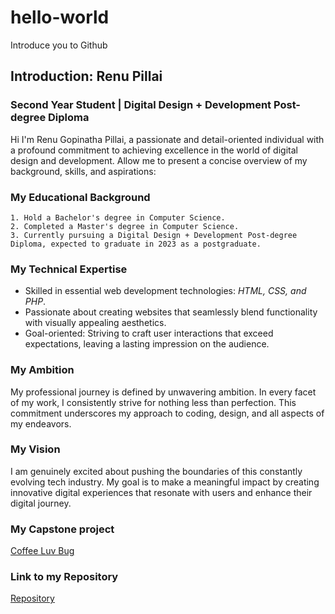 # hello-world
Introduce you to Github

## Introduction: Renu Pillai

### Second Year Student | Digital Design + Development Post-degree Diploma 

Hi I'm Renu Gopinatha Pillai, a passionate and detail-oriented individual with a profound commitment to achieving excellence in the world of digital design and development. Allow me to present a concise overview of my background, skills, and aspirations:

### My Educational Background 
   
    1. Hold a Bachelor's degree in Computer Science.
    2. Completed a Master's degree in Computer Science.
    3. Currently pursuing a Digital Design + Development Post-degree Diploma, expected to graduate in 2023 as a postgraduate.

### My Technical Expertise

   - Skilled in essential web development technologies: *HTML, CSS, and PHP*.
   - Passionate about creating websites that seamlessly blend functionality with visually appealing aesthetics.
   - Goal-oriented: Striving to craft user interactions that exceed expectations, leaving a lasting impression on the audience.

### My Ambition

My professional journey is defined by unwavering ambition. In every facet of my work, I consistently strive for nothing less than perfection. This commitment underscores my approach to coding, design, and all aspects of my endeavors.
     
### My Vision

I am genuinely excited about pushing the boundaries of this constantly evolving tech industry. My goal is to make a meaningful impact by creating innovative digital experiences that resonate with users and enhance their digital journey.

### My Capstone project

[Coffee Luv Bug](https://learndigital.dev/students/renu-pillai/)

### Link to my Repository
[Repository](https://github.com/Pillairenu/hello-world)

